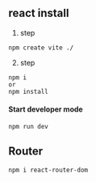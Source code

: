 ## react install

1. step

```
npm create vite ./
```

2. step
   
```
npm i 
or 
npm install
```

#### Start developer mode

```
npm run dev
```

## Router

```
npm i react-router-dom
```